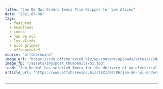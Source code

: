 ```yaml
---
title: "Jan De Nul Orders Imeca Pile Gripper for Les Alizés"
date: "2021-07-06"
tags: 
  - featured
  - headlines
  - imeca
  - jan de nul
  - les alizés
  - pile gripper
  - offshorewind
source: "offshorewind"
image_url: "https://cdn.offshorewind.biz/wp-content/uploads/sites/2/2021/07/06151002/Les-Alizes_1MB.jpg"
image_fp: "/assets/img/post_thumbnails/51.jpg"
lead: "Jan De Nul has selected Imeca for the delivery of an electrical motion-compensated pile"
article_url: "https://www.offshorewind.biz/2021/07/06/jan-de-nul-orders-imeca-pile-gripper-for-les-alizes/"
---
```


---
